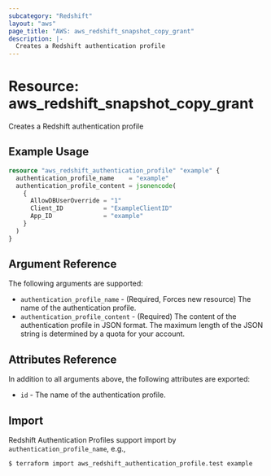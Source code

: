 ```yaml
---
subcategory: "Redshift"
layout: "aws"
page_title: "AWS: aws_redshift_snapshot_copy_grant"
description: |-
  Creates a Redshift authentication profile
---
```


# Resource: aws_redshift_snapshot_copy_grant

Creates a Redshift authentication profile

## Example Usage

```terraform
resource "aws_redshift_authentication_profile" "example" {
  authentication_profile_name    = "example"
  authentication_profile_content = jsonencode(
    {
      AllowDBUserOverride = "1"
      Client_ID           = "ExampleClientID"
      App_ID              = "example"
    }
  )
}
```

## Argument Reference

The following arguments are supported:

* `authentication_profile_name` - (Required, Forces new resource) The name of the authentication profile.
* `authentication_profile_content` - (Required) The content of the authentication profile in JSON format. The maximum length of the JSON string is determined by a quota for your account.

## Attributes Reference

In addition to all arguments above, the following attributes are exported:

* `id` - The name of the authentication profile.

## Import

Redshift Authentication Profiles support import by `authentication_profile_name`, e.g.,

```console
$ terraform import aws_redshift_authentication_profile.test example
```
